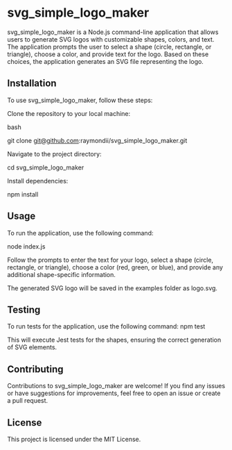 # svg_simple_logo_maker

svg_simple_logo_maker is a Node.js command-line application that allows users to generate SVG logos with customizable shapes, colors, and text. The application prompts the user to select a shape (circle, rectangle, or triangle), choose a color, and provide text for the logo. Based on these choices, the application generates an SVG file representing the logo.

## Installation

To use svg_simple_logo_maker, follow these steps:

Clone the repository to your local machine:

bash

git clone git@github.com:raymondii/svg_simple_logo_maker.git

Navigate to the project directory:

cd svg_simple_logo_maker

Install dependencies:

npm install

## Usage

To run the application, use the following command:

node index.js

Follow the prompts to enter the text for your logo, select a shape (circle, rectangle, or triangle), choose a color (red, green, or blue), and provide any additional shape-specific information.

The generated SVG logo will be saved in the examples folder as logo.svg.

## Testing

To run tests for the application, use the following command:
npm test

This will execute Jest tests for the shapes, ensuring the correct generation of SVG elements.

## Contributing

Contributions to svg_simple_logo_maker are welcome! If you find any issues or have suggestions for improvements, feel free to open an issue or create a pull request.

## License

This project is licensed under the MIT License.